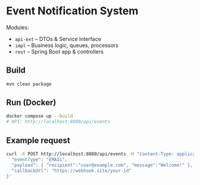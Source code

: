# Event Notification System

Modules:
- `api-ext` – DTOs & Service interface
- `impl` – Business logic, queues, processors
- `rest` – Spring Boot app & controllers

## Build
```bash
mvn clean package
```

## Run (Docker)
```bash
docker compose up --build
# API: http://localhost:8080/api/events
```

## Example request
```bash
curl -X POST http://localhost:8080/api/events -H "Content-Type: application/json" -d '{
  "eventType": "EMAIL",
  "payload": { "recipient":"user@example.com", "message":"Welcome!" },
  "callbackUrl": "https://webhook.site/your-id"
}'
```